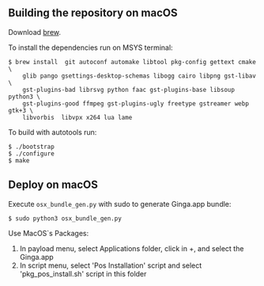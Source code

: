 ## Building the repository on macOS

Download [brew](<https://brew.sh>).

To install the dependencies run on MSYS terminal:

    $ brew install  git autoconf automake libtool pkg-config gettext cmake \
        glib pango gsettings-desktop-schemas libogg cairo libpng gst-libav \
        gst-plugins-bad librsvg python faac gst-plugins-base libsoup python3 \
        gst-plugins-good ffmpeg gst-plugins-ugly freetype gstreamer webp gtk+3 \
        libvorbis  libvpx x264 lua lame

To build with autotools run:

    $ ./bootstrap
    $ ./configure
    $ make

## Deploy on macOS

Execute `osx_bundle_gen.py` with sudo to generate Ginga.app bundle:

    $ sudo python3 osx_bundle_gen.py

Use MacOS`s Packages:

1. In payload menu, select Applications folder, click in +, and select the Ginga.app
2. In script menu, select 'Pos Installation' script and select 'pkg_pos_install.sh' script in this folder